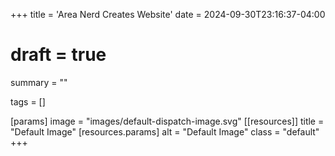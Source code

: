 +++
title = 'Area Nerd Creates Website'
date = 2024-09-30T23:16:37-04:00
# draft = true
summary = ""

tags = []

[params]
  image = "images/default-dispatch-image.svg"
[[resources]]
  title = "Default Image"
  [resources.params]
    alt = "Default Image"
    class = "default"
+++
